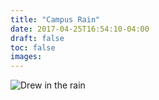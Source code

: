 ```yaml
---
title: "Campus Rain"
date: 2017-04-25T16:54:10-04:00
draft: false
toc: false
images: 
---
```

![Drew in the rain](campus-drew.jpg)
